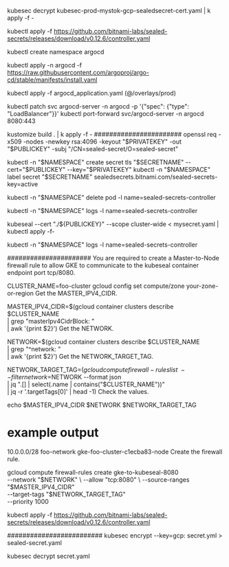 kubesec decrypt kubesec-prod-mystok-gcp-sealedsecret-cert.yaml | k apply -f -

kubectl apply -f https://github.com/bitnami-labs/sealed-secrets/releases/download/v0.12.6/controller.yaml

kubectl create namespace argocd

kubectl apply -n argocd -f https://raw.githubusercontent.com/argoproj/argo-cd/stable/manifests/install.yaml

kubectl apply -f argocd_application.yaml
(@/overlays/prod)

kubectl patch svc argocd-server -n argocd -p '{"spec": {"type": "LoadBalancer"}}'
kubectl port-forward svc/argocd-server -n argocd 8080:443


kustomize build . | k apply -f -
#######################
openssl req -x509 -nodes -newkey rsa:4096 -keyout "$PRIVATEKEY" -out "$PUBLICKEY" -subj "/CN=sealed-secret/O=sealed-secret"

kubectl -n "$NAMESPACE" create secret tls "$SECRETNAME" --cert="$PUBLICKEY" --key="$PRIVATEKEY"
kubectl -n "$NAMESPACE" label secret "$SECRETNAME" sealedsecrets.bitnami.com/sealed-secrets-key=active

kubectl -n  "$NAMESPACE" delete pod -l name=sealed-secrets-controller

kubectl -n "$NAMESPACE" logs -l name=sealed-secrets-controller

kubeseal --cert "./${PUBLICKEY}" --scope cluster-wide < mysecret.yaml | kubectl apply -f-

kubectl -n "$NAMESPACE" logs -l name=sealed-secrets-controller


######################
You are required to create a Master-to-Node firewall rule to allow GKE to communicate to the kubeseal container endpoint port tcp/8080.

CLUSTER_NAME=foo-cluster
gcloud config set compute/zone your-zone-or-region
Get the MASTER_IPV4_CIDR.

MASTER_IPV4_CIDR=$(gcloud container clusters describe $CLUSTER_NAME \
  | grep "masterIpv4CidrBlock: " \
  | awk '{print $2}')
Get the NETWORK.

NETWORK=$(gcloud container clusters describe $CLUSTER_NAME \
  | grep "^network: " \
  | awk '{print $2}')
Get the NETWORK_TARGET_TAG.

NETWORK_TARGET_TAG=$(gcloud compute firewall-rules list \
  --filter network=$NETWORK --format json \
  | jq ".[] | select(.name | contains(\"$CLUSTER_NAME\"))" \
  | jq -r '.targetTags[0]' | head -1)
Check the values.

echo $MASTER_IPV4_CIDR $NETWORK $NETWORK_TARGET_TAG

# example output
10.0.0.0/28 foo-network gke-foo-cluster-c1ecba83-node
Create the firewall rule.

gcloud compute firewall-rules create gke-to-kubeseal-8080 \
  --network "$NETWORK" \
  --allow "tcp:8080" \
  --source-ranges "$MASTER_IPV4_CIDR" \
  --target-tags "$NETWORK_TARGET_TAG" \
  --priority 1000

kubectl apply -f https://github.com/bitnami-labs/sealed-secrets/releases/download/v0.12.6/controller.yaml

#########################
kubesec encrypt --key=gcp:<resource-id of Google Cloud KMS key> secret.yml > sealed-secret.yaml

kubesec decrypt secret.yaml
